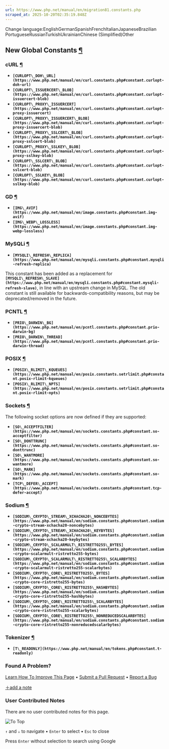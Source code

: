 ```yaml
---
url: https://www.php.net/manual/en/migration81.constants.php
scraped_at: 2025-10-20T02:35:19.848Z
---
```


Change language:EnglishGermanSpanishFrenchItalianJapaneseBrazilian PortugueseRussianTurkishUkrainianChinese (Simplified)Other

## New Global Constants [¶](https://www.php.net/manual/en/migration81.constants.php\#migration81.constants)

### cURL [¶](https://www.php.net/manual/en/migration81.constants.php\#migration81.constants.curl)

- **`[CURLOPT\_DOH\_URL](https://www.php.net/manual/en/curl.constants.php#constant.curlopt-doh-url)`**
- **`[CURLOPT\_ISSUERCERT\_BLOB](https://www.php.net/manual/en/curl.constants.php#constant.curlopt-issuercert-blob)`**
- **`[CURLOPT\_PROXY\_ISSUERCERT](https://www.php.net/manual/en/curl.constants.php#constant.curlopt-proxy-issuercert)`**
- **`[CURLOPT\_PROXY\_ISSUERCERT\_BLOB](https://www.php.net/manual/en/curl.constants.php#constant.curlopt-proxy-issuercert-blob)`**
- **`[CURLOPT\_PROXY\_SSLCERT\_BLOB](https://www.php.net/manual/en/curl.constants.php#constant.curlopt-proxy-sslcert-blob)`**
- **`[CURLOPT\_PROXY\_SSLKEY\_BLOB](https://www.php.net/manual/en/curl.constants.php#constant.curlopt-proxy-sslkey-blob)`**
- **`[CURLOPT\_SSLCERT\_BLOB](https://www.php.net/manual/en/curl.constants.php#constant.curlopt-sslcert-blob)`**
- **`[CURLOPT\_SSLKEY\_BLOB](https://www.php.net/manual/en/curl.constants.php#constant.curlopt-sslkey-blob)`**

### GD [¶](https://www.php.net/manual/en/migration81.constants.php\#migration81.constants.gd)

- **`[IMG\_AVIF](https://www.php.net/manual/en/image.constants.php#constant.img-avif)`**
- **`[IMG\_WEBP\_LOSSLESS](https://www.php.net/manual/en/image.constants.php#constant.img-webp-lossless)`**

### MySQLi [¶](https://www.php.net/manual/en/migration81.constants.php\#migration81.constants.mysqli)

- **`[MYSQLI\_REFRESH\_REPLICA](https://www.php.net/manual/en/mysqli.constants.php#constant.mysqli-refresh-replica)`**

This constant has been added as a replacement for
**`[MYSQLI\_REFRESH\_SLAVE](https://www.php.net/manual/en/mysqli.constants.php#constant.mysqli-refresh-slave)`**,
in line with an upstream change in MySQL.
The old constant is still available for backwards-compatibility reasons,
but may be deprecated/removed in the future.



### PCNTL [¶](https://www.php.net/manual/en/migration81.constants.php\#migration81.constants.pcntl)

- **`[PRIO\_DARWIN\_BG](https://www.php.net/manual/en/pcntl.constants.php#constant.prio-darwin-bg)`**
- **`[PRIO\_DARWIN\_THREAD](https://www.php.net/manual/en/pcntl.constants.php#constant.prio-darwin-thread)`**

### POSIX [¶](https://www.php.net/manual/en/migration81.constants.php\#migration81.constants.posix)

- **`[POSIX\_RLIMIT\_KQUEUES](https://www.php.net/manual/en/posix.constants.setrlimit.php#constant.posix-rlimit-kqueues)`**
- **`[POSIX\_RLIMIT\_NPTS](https://www.php.net/manual/en/posix.constants.setrlimit.php#constant.posix-rlimit-npts)`**

### Sockets [¶](https://www.php.net/manual/en/migration81.constants.php\#migration81.constants.sockets)

The following socket options are now defined if they are supported:


- **`[SO\_ACCEPTFILTER](https://www.php.net/manual/en/sockets.constants.php#constant.so-acceptfilter)`**
- **`[SO\_DONTTRUNC](https://www.php.net/manual/en/sockets.constants.php#constant.so-donttrunc)`**
- **`[SO\_WANTMORE](https://www.php.net/manual/en/sockets.constants.php#constant.so-wantmore)`**
- **`[SO\_MARK](https://www.php.net/manual/en/sockets.constants.php#constant.so-mark)`**
- **`[TCP\_DEFER\_ACCEPT](https://www.php.net/manual/en/sockets.constants.php#constant.tcp-defer-accept)`**

### Sodium [¶](https://www.php.net/manual/en/migration81.constants.php\#migration81.constants.sodium)

- **`[SODIUM\_CRYPTO\_STREAM\_XCHACHA20\_NONCEBYTES](https://www.php.net/manual/en/sodium.constants.php#constant.sodium-crypto-stream-xchacha20-noncebytes)`**
- **`[SODIUM\_CRYPTO\_STREAM\_XCHACHA20\_KEYBYTES](https://www.php.net/manual/en/sodium.constants.php#constant.sodium-crypto-stream-xchacha20-keybytes)`**
- **`[SODIUM\_CRYPTO\_SCALARMULT\_RISTRETTO255\_BYTES](https://www.php.net/manual/en/sodium.constants.php#constant.sodium-crypto-scalarmult-ristretto255-bytes)`**
- **`[SODIUM\_CRYPTO\_SCALARMULT\_RISTRETTO255\_SCALARBYTES](https://www.php.net/manual/en/sodium.constants.php#constant.sodium-crypto-scalarmult-ristretto255-scalarbytes)`**
- **`[SODIUM\_CRYPTO\_CORE\_RISTRETTO255\_BYTES](https://www.php.net/manual/en/sodium.constants.php#constant.sodium-crypto-core-ristretto255-bytes)`**
- **`[SODIUM\_CRYPTO\_CORE\_RISTRETTO255\_HASHBYTES](https://www.php.net/manual/en/sodium.constants.php#constant.sodium-crypto-core-ristretto255-hashbytes)`**
- **`[SODIUM\_CRYPTO\_CORE\_RISTRETTO255\_SCALARBYTES](https://www.php.net/manual/en/sodium.constants.php#constant.sodium-crypto-core-ristretto255-scalarbytes)`**
- **`[SODIUM\_CRYPTO\_CORE\_RISTRETTO255\_NONREDUCEDSCALARBYTES](https://www.php.net/manual/en/sodium.constants.php#constant.sodium-crypto-core-ristretto255-nonreducedscalarbytes)`**

### Tokenizer [¶](https://www.php.net/manual/en/migration81.constants.php\#migration81.constants.tokenizer)

- **`[T\_READONLY](https://www.php.net/manual/en/tokens.php#constant.t-readonly)`**

### Found A Problem?

[Learn How To Improve This Page](https://github.com/php/doc-base/blob/master/README.md "This will take you to our contribution guidelines on GitHub")
•
[Submit a Pull Request](https://github.com/php/doc-en/blob/master/appendices/migration81/constants.xml)
•
[Report a Bug](https://github.com/php/doc-en/issues/new?body=From%20manual%20page:%20https:%2F%2Fphp.net%2Fmigration81.constants%0A%0A---)

[＋add a note](https://www.php.net/manual/add-note.php?sect=migration81.constants&repo=en&redirect=https://www.php.net/manual/en/migration81.constants.php)

### User Contributed Notes

There are no user contributed notes for this page.

![To Top](https://www.php.net/images/to-top@2x.png)

`↑` and `↓` to navigate •
`Enter` to select •
`Esc` to close


Press `Enter` without
selection to search using Google